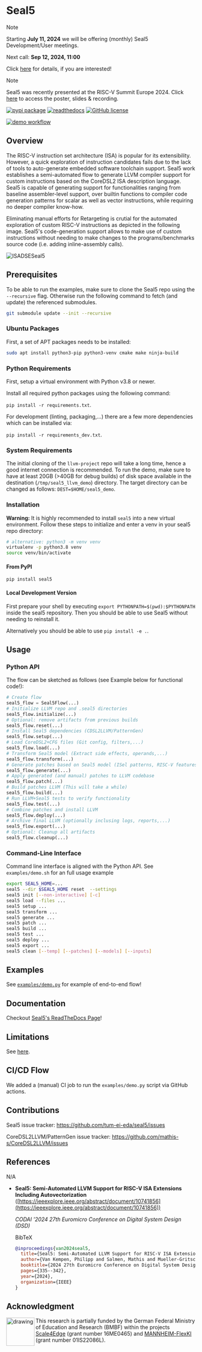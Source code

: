 # Seal5

> [!NOTE]
> Starting **July 11, 2024** we will be offering (monthly) Seal5 Development/User meetings.
>
> Next call: **Sep 12, 2024, 11:00**
>
> Click [here](https://github.com/tum-ei-eda/seal5/discussions/104) for details, if you are interested!

> [!NOTE]
> Seal5 was recently presented at the RISC-V Summit Europe 2024. Click [here](https://github.com/tum-ei-eda/seal5/discussions/107) to access the poster, slides & recording.

[![pypi package](https://badge.fury.io/py/seal5.svg)](https://pypi.org/project/seal5)
[![readthedocs](https://readthedocs.org/projects/seal5/badge/?version=latest)](https://seal5.readthedocs.io/en/latest/?version=latest)
[![GitHub license](https://img.shields.io/github/license/tum-ei-eda/seal5.svg)](https://github.com/tum-ei-eda/seal5/blob/main/LICENSE)

[![demo workflow](https://github.com/tum-ei-eda/seal5/actions/workflows/demo.yml/badge.svg)](https://github.com/tum-ei-eda/seal5/actions/workflows/demo.yml)

## Overview

The RISC-V instruction set architecture (ISA) is popular for its extensibility. However, a quick exploration of instruction candidates fails due to the lack of tools to auto-generate embedded software toolchain support. Seal5 work establishes a semi-automated flow to generate LLVM compiler support for custom instructions based on the CoreDSL2 ISA description language. Seal5 is capable of generating support for functionalities ranging from baseline assembler-level support, over builtin functions to compiler code generation patterns for scalar as well as vector instructions, while requiring no deeper compiler know-how.

Eliminating manual efforts for Retargeting is crutial for the automated exploration of custom RISC-V instructions as depicted in the following image. Seal5's code-generation support allows to make use of custom instructions without needing to make changes to the programs/benchmarks source code (i.e. adding inline-assembly calls).

![ISADSESeal5](https://github.com/tum-ei-eda/seal5/assets/7712605/f387f13f-fc26-4efb-b6e0-d0802ac08200)

## Prerequisites

To be able to run the examples, make sure to clone the Seal5 repo using the `--recursive` flag. Otherwise run the following command to fetch (and update) the referenced submodules.

```sh
git submodule update --init --recursive
```

### Ubuntu Packages

First, a set of APT packages needs to be installed:

```sh
sudo apt install python3-pip python3-venv cmake make ninja-build
```

### Python Requirements

First, setup a virtual environment with Python v3.8 or newer.

Install all required python packages using the following command:

`pip install -r requirements.txt`.

For development (linting, packaging,...) there are a few more dependencies which can be installed via:

`pip install -r requirements_dev.txt`.

### System Requirements

The initial cloning of the `llvm-project` repo will take a long time, hence a good internet connection is recommended. To run the demo, make sure to have at least 20GB (>40GB for debug builds) of disk space available in the destination (`/tmp/seal5_llvm_demo`) directory. The target directory can be changed as follows: `DEST=$HOME/seal5_demo`.

### Installation

**Warning:** It is highly recommended to install `seal5` into a new virtual environment. Follow these steps to initialize and enter a venv in your seal5 repo directory:

```sh
# alternative: python3 -m venv venv
virtualenv -p python3.8 venv
source venv/bin/activate
```

#### From PyPI

```
pip install seal5
```

#### Local Development Version

First prepare your shell by executing `export PYTHONPATH=$(pwd):$PYTHONPATH` inside the seal5 repository. Then you should be able to use Seal5 without needing to reinstall it.

Alternatively you should be able to use `pip install -e .`.

## Usage

### Python API

The flow can be sketched as follows (see Example below for functional code!):

```python
# Create flow
seal5_flow = Seal5Flow(...)
# Initialize LLVM repo and .seal5 directories
seal5_flow.initialize(...)
# Optional: remove artifacts from previous builds
seal5_flow.reset(...)
# Install Seal5 dependencies (CDSL2LLVM/PatternGen)
seal5_flow.setup(...)
# Load CoreDSL2+CFG files (Git config, filters,...)
seal5_flow.load(...)
# Transform Seal5 model (Extract side effects, operands,...)
seal5_flow.transform(...)
# Generate patches based on Seal5 model (ISel patterns, RISC-V features,...)
seal5_flow.generate(...)
# Apply generated (and manual) patches to LLVM codebase
seal5_flow.patch(...)
# Build patches LLVM (This will take a while)
seal5_flow.build(...)
# Run LLVM+Seal5 tests to verify functionality
seal5_flow.test(...)
# Combine patches and install LLVM
seal5_flow.deploy(...)
# Archive final LLVM (optionally inclusing logs, reports,...)
seal5_flow.export(...)
# Optional: Cleanup all artifacts
seal5_flow.cleanup(...)
```

### Command-Line Interface

Command line interface is aligned with the Python API. See `examples/demo.sh` for an full usage example

```sh
export SEAL5_HOME=...
seal5 --dir $SEAL5_HOME reset  --settings
seal5 init [--non-interactive] [-c]
seal5 load --files ...
seal5 setup ...
seal5 transform ...
seal5 generate ...
seal5 patch ...
seal5 build ...
seal5 test ...
seal5 deploy ...
seal5 export ...
seal5 clean [--temp] [--patches] [--models] [--inputs]
```

## Examples

See [`examples/demo.py`](https://github.com/tum-ei-eda/seal5/blob/main/examples/demo.py) for example of end-to-end flow!

## Documentation

Checkout [Seal5's ReadTheDocs Page](https://seal5.readthedocs.io/en/latest/?version=latest)!

## Limitations

See [here](https://github.com/tum-ei-eda/seal5/blob/main/LIMITATIONS.md).

## CI/CD Flow

We added a (manual) CI job to run the `examples/demo.py` script via GitHub actions.

## Contributions

Seal5 issue tracker: https://github.com/tum-ei-eda/seal5/issues

CoreDSL2LLVM/PatternGen issue tracker: https://github.com/mathis-s/CoreDSL2LLVM/issues

## References

N/A


- **Seal5: Semi-Automated LLVM Support for RISC-V ISA Extensions Including Autovectorization** ([https://ieeexplore.ieee.org/abstract/document/10741856](https://ieeexplore.ieee.org/abstract/document/10741856))

  *CODAI '2024 27th Euromicro Conference on Digital System Design (DSD)*

  BibTeX

  ```bibtex
  @inproceedings{van2024seal5,
    title={Seal5: Semi-Automated LLVM Support for RISC-V ISA Extensions Including Autovectorization},
    author={Van Kempen, Philipp and Salmen, Mathis and Mueller-Gritschneder, Daniel and Schlichtmann, Ulf},
    booktitle={2024 27th Euromicro Conference on Digital System Design (DSD)},
    pages={335--342},
    year={2024},
    organization={IEEE}
  }
  ```


## Acknowledgment

<img src="./BMBF_gefoerdert_2017_en.jpg" alt="drawing" height="75" align="left" >

This research is partially funded by the German Federal Ministry of Education and Research (BMBF) within
the projects [Scale4Edge](https://www.edacentrum.de/scale4edge/) (grant number 16ME0465) and [MANNHEIM-FlexKI](https://www.edacentrum.de/projekte/MANNHEIM-FlexKI) (grant number 01IS22086L).
